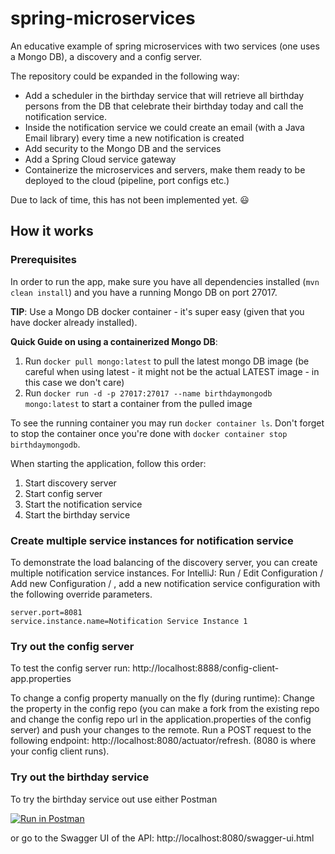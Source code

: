 # spring-microservices
An educative example of spring microservices with two services (one uses a Mongo DB), a discovery and a config server.

The repository could be expanded in the following way:
- Add a scheduler in the birthday service that will retrieve all birthday persons from the DB that celebrate their birthday today and call the notification service.
- Inside the notification service we could create an email (with a Java Email library) every time a new notification is created
- Add security to the Mongo DB and the services
- Add a Spring Cloud service gateway
- Containerize the microservices and servers, make them ready to be deployed to the cloud (pipeline, port configs etc.)

Due to lack of time, this has not been implemented yet. :smiley:

## How it works

### Prerequisites
In order to run the app, make sure you have all dependencies installed (```mvn clean install```) and you have a running Mongo DB on port 27017.

**TIP**: Use a Mongo DB docker container - it's super easy (given that you have docker already installed).

**Quick Guide on using a containerized Mongo DB**:
1. Run ```docker pull mongo:latest``` to pull the latest mongo DB image (be careful when using latest - it might not be the actual LATEST image - in this case we don't care)
2. Run ```docker run -d -p 27017:27017 --name birthdaymongodb mongo:latest``` to start a container from the pulled image

To see the running container you may run ```docker container ls```. Don't forget to stop the container once you're done with ```docker container stop birthdaymongodb```.

When starting the application, follow this order:
1. Start discovery server
2. Start config server
3. Start the notification service
4. Start the birthday service


### Create multiple service instances for notification service
To demonstrate the load balancing of the discovery server, you can create multiple notification service instances.
For IntelliJ: Run  / Edit Configuration / Add new Configuration / , add a new notification service configuration with the following override parameters.
```
server.port=8081
service.instance.name=Notification Service Instance 1
```

### Try out the config server
To test the config server run:
http://localhost:8888/config-client-app.properties

To change a config property manually on the fly (during runtime):
Change the property in the config repo (you can make a fork from the existing repo and change the config repo url in the application.properties of the config server) and push your changes to the remote.
Run a POST request to the following endpoint: http://localhost:8080/actuator/refresh. (8080 is where your config client runs).

### Try out the birthday service
To try the birthday service out use either Postman 

[![Run in Postman](https://run.pstmn.io/button.svg)](https://god.gw.postman.com/run-collection/12288443-fe2fea9b-2bdd-49d2-bf53-42cf443f9507?action=collection%2Ffork&collection-url=entityId%3D12288443-fe2fea9b-2bdd-49d2-bf53-42cf443f9507%26entityType%3Dcollection%26workspaceId%3D0ec8f1ad-ac66-4e6e-9818-f47a11e49dcd)

or go to the Swagger UI of the API: http://localhost:8080/swagger-ui.html
